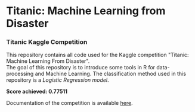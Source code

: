 # Titanic: Machine Learning from Disaster
### Titanic Kaggle Competition

This repository contains all code used for the Kaggle competition "Titanic: Machine Learning From Disaster".<br>
The goal of this repository is to introduce some tools in R for data-processing and Machine Learning. The classification method used in this repository is a *Logistic Regression model*.

**Score achieved: 0.77511**

Documentation of the competition is available [here](https://www.kaggle.com/c/titanic).
